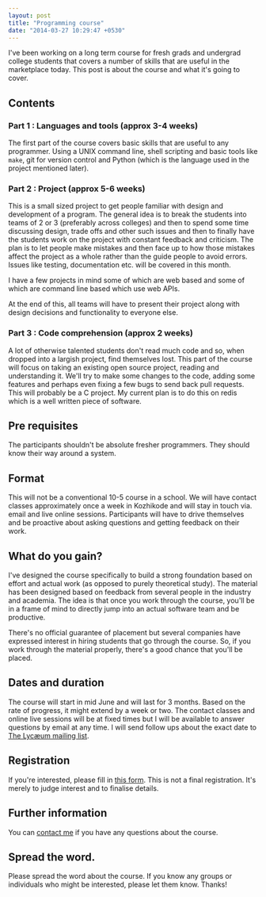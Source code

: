 ```yaml
---
layout: post
title: "Programming course"
date: "2014-03-27 10:29:47 +0530"
---
```


I've been working on a long term course for fresh grads and undergrad college students that covers a number of skills that are useful in the marketplace today. This post is about the course and what it's going to cover.

## Contents

### Part 1 : Languages and tools (approx 3-4 weeks)

The first part of the course covers basic skills that are useful to any programmer. Using a UNIX command line, shell scripting and basic tools like `make`, git for version control and Python (which is the language used in the project mentioned later).

### Part 2 : Project (approx 5-6 weeks)

This is a small sized project to get people familiar with design and development of a program. The general idea is to break the students into teams of 2 or 3 (preferably across colleges) and then to spend some time discussing design, trade offs and other such issues and then to finally have the students work on the project with constant feedback and criticism. The plan is to let people make mistakes and then face up to how those mistakes affect the project as a whole rather than the guide people to avoid errors. Issues like testing, documentation etc. will be covered in this month.

I have a few projects in mind some of which are web based and some of which are command line based which use web APIs.

At the end of this, all teams will have to present their project along with design decisions and functionality to everyone else.

### Part 3 : Code comprehension (approx 2 weeks)

A lot of otherwise talented students don't read much code and so, when dropped into a largish project, find themselves lost. This part of the course will focus on taking an existing open source project, reading and understanding it. We'll try to make some changes to the code, adding some features and perhaps even fixing a few bugs to send back pull requests. This will probably be a C project. My current plan is to do this on redis which is a well written piece of software.

## Pre requisites

The participants shouldn't be absolute fresher programmers. They should know their way around a system.

## Format

This will not be a conventional 10-5 course in a school. We will have contact classes approximately once a week in Kozhikode and will stay in touch via. email and live online sessions. Participants will have to drive themselves and be proactive about asking questions and getting feedback on their work.

## What do you gain?

I've designed the course specifically to build a strong foundation based on effort and actual work (as opposed to purely theoretical study). The material has been designed based on feedback from several people in the industry and academia. The idea is that once you work through the course, you'll be in a frame of mind to directly jump into an actual software team and be productive.

There's no official guarantee of placement but several companies have expressed interest in hiring students that go through the course. So, if you work through the material properly, there's a good chance that you'll be placed. 

## Dates and duration

The course will start in mid June and will last for 3 months. Based on the rate of progress, it might extend by a week or two. The contact classes and online live sessions will be at fixed times but I will be available to answer questions by email at any time. I will send follow ups about the exact date to [The Lycӕum mailing list](https://groups.google.com/forum/#!forum/the-lycaeum).

## Registration

If you're interested, please fill in [this form](https://docs.google.com/forms/d/1AoQJl553DJ3DnoVj_Z_wyHHmPcACjss9ZTPEK5nzTPM/viewform). This is not a final registration. It's merely to judge interest and to finalise details.

## Further information

You can [contact me](http://thelycaeum.in/contact.html) if you have any questions about the course.

## Spread the word.

Please spread the word about the course. If you know any groups or individuals who might be interested, please let them know. Thanks!







